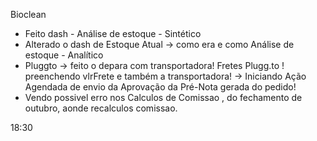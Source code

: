 Bioclean
- Feito dash - Análise de estoque - Sintético
- Alterado o dash de Estoque Atual → como era e como Análise de estoque - Analítico
- Pluggto 
	→ feito o depara com transportadora! Fretes Plugg.to ! preenchendo vlrFrete e também a transportadora!
	→ Iniciando Ação Agendada de envio da Aprovação da Pré-Nota gerada do pedido!
- Vendo possivel erro nos Calculos de Comissao , do fechamento de outubro, aonde recalculos comissao.

18:30